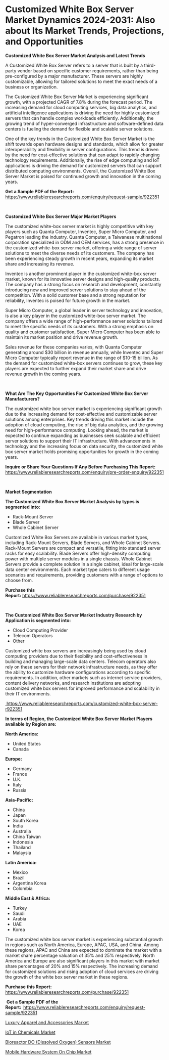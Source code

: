 <p><h1>Customized White Box Server Market Dynamics 2024-2031: Also about Its Market Trends, Projections, and Opportunities</h1></p><p><strong>Customized White Box Server Market Analysis and Latest Trends</strong></p>
<p><p>A Customized White Box Server refers to a server that is built by a third-party vendor based on specific customer requirements, rather than being pre-configured by a major manufacturer. These servers are highly customizable, allowing for tailored solutions to meet the exact needs of a business or organization.</p><p>The Customized White Box Server Market is experiencing significant growth, with a projected CAGR of 7.8% during the forecast period. The increasing demand for cloud computing services, big data analytics, and artificial intelligence applications is driving the need for highly customized servers that can handle complex workloads efficiently. Additionally, the growing trend of hyper-converged infrastructure and software-defined data centers is fueling the demand for flexible and scalable server solutions.</p><p>One of the key trends in the Customized White Box Server Market is the shift towards open hardware designs and standards, which allow for greater interoperability and flexibility in server configurations. This trend is driven by the need for cost-effective solutions that can adapt to rapidly changing technology requirements. Additionally, the rise of edge computing and IoT applications is driving the demand for customized servers that can support distributed computing environments. Overall, the Customized White Box Server Market is poised for continued growth and innovation in the coming years.</p></p>
<p><strong>Get a Sample PDF of the Report:&nbsp;</strong> <a href="https://www.reliableresearchreports.com/enquiry/request-sample/922351">https://www.reliableresearchreports.com/enquiry/request-sample/922351</a></p>
<p>&nbsp;</p>
<p><strong>Customized White Box Server Major Market Players</strong></p>
<p><p>The customized white-box server market is highly competitive with key players such as Quanta Computer, Inventec, Super Micro Computer, and Pegatron leading the industry. Quanta Computer, a Taiwanese multinational corporation specialized in ODM and OEM services, has a strong presence in the customized white-box server market, offering a wide range of server solutions to meet the diverse needs of its customers. The company has been experiencing steady growth in recent years, expanding its market share and increasing its revenue.</p><p>Inventec is another prominent player in the customized white-box server market, known for its innovative server designs and high-quality products. The company has a strong focus on research and development, constantly introducing new and improved server solutions to stay ahead of the competition. With a solid customer base and a strong reputation for reliability, Inventec is poised for future growth in the market.</p><p>Super Micro Computer, a global leader in server technology and innovation, is also a key player in the customized white-box server market. The company offers a wide range of high-performance server solutions tailored to meet the specific needs of its customers. With a strong emphasis on quality and customer satisfaction, Super Micro Computer has been able to maintain its market position and drive revenue growth.</p><p>Sales revenue for these companies varies, with Quanta Computer generating around $30 billion in revenue annually, while Inventec and Super Micro Computer typically report revenue in the range of $10-15 billion. As the demand for customized white-box servers continues to grow, these key players are expected to further expand their market share and drive revenue growth in the coming years.</p></p>
<p>&nbsp;</p>
<p><strong>What Are The Key Opportunities For Customized White Box Server Manufacturers?</strong></p>
<p><p>The customized white box server market is experiencing significant growth due to the increasing demand for cost-effective and customizable server solutions among enterprises. Key trends driving this market include the adoption of cloud computing, the rise of big data analytics, and the growing need for high-performance computing. Looking ahead, the market is expected to continue expanding as businesses seek scalable and efficient server solutions to support their IT infrastructure. With advancements in technology and the increasing focus on data security, the customized white box server market holds promising opportunities for growth in the coming years.</p></p>
<p><strong>Inquire or Share Your Questions If Any Before Purchasing This Report:</strong> <a href="https://www.reliableresearchreports.com/enquiry/pre-order-enquiry/922351">https://www.reliableresearchreports.com/enquiry/pre-order-enquiry/922351</a></p>
<p>&nbsp;</p>
<p><strong>Market Segmentation</strong></p>
<p><strong>The Customized White Box Server Market Analysis by types is segmented into:</strong></p>
<p><ul><li>Rack-Mount Server</li><li>Blade Server</li><li>Whole Cabinet Server</li></ul></p>
<p><p>Customized White Box Servers are available in various market types, including Rack-Mount Servers, Blade Servers, and Whole Cabinet Servers. Rack-Mount Servers are compact and versatile, fitting into standard server racks for easy scalability. Blade Servers offer high-density computing power with multiple server modules in a single chassis. Whole Cabinet Servers provide a complete solution in a single cabinet, ideal for large-scale data center environments. Each market type caters to different usage scenarios and requirements, providing customers with a range of options to choose from.</p></p>
<p><strong>Purchase this Report:&nbsp;</strong><a href="https://www.reliableresearchreports.com/purchase/922351">https://www.reliableresearchreports.com/purchase/922351</a></p>
<p>&nbsp;</p>
<p><strong>The Customized White Box Server Market Industry Research by Application is segmented into:</strong></p>
<p><ul><li>Cloud Computing Provider</li><li>Telecom Operators</li><li>Other</li></ul></p>
<p><p>Customized white box servers are increasingly being used by cloud computing providers due to their flexibility and cost-effectiveness in building and managing large-scale data centers. Telecom operators also rely on these servers for their network infrastructure needs, as they offer the ability to customize hardware configurations according to specific requirements. In addition, other markets such as internet service providers, content delivery networks, and research institutions are adopting customized white box servers for improved performance and scalability in their IT environments.</p></p>
<p><a href="https://www.reliableresearchreports.com/customized-white-box-server-r922351">&nbsp;https://www.reliableresearchreports.com/customized-white-box-server-r922351</a></p>
<p><strong>In terms of Region, the Customized White Box Server Market Players available by Region are:</strong></p>
<p>
    <p> <strong> North America: </strong>
        <ul>
            <li>United States</li>
            <li>Canada</li>
        </ul>
        </p> 
    <p> <strong> Europe: </strong>
        <ul>
            <li>Germany</li>
            <li>France</li>
            <li>U.K.</li>
            <li>Italy</li>
            <li>Russia</li>
        </ul>
        </p> 
    <p> <strong> Asia-Pacific: </strong>
        <ul>
            <li>China</li>
            <li>Japan</li>
            <li>South Korea</li>
            <li>India</li>
            <li>Australia</li>
            <li>China Taiwan</li>
            <li>Indonesia</li>
            <li>Thailand</li>
            <li>Malaysia</li>
        </ul>
        </p> 
    <p> <strong> Latin America: </strong>
        <ul>
            <li>Mexico</li>
            <li>Brazil</li>
            <li>Argentina Korea</li>
            <li>Colombia</li>
        </ul>
        </p> 
    <p> <strong> Middle East & Africa: </strong>
        <ul>
            <li>Turkey</li>
            <li>Saudi</li>
            <li>Arabia</li>
            <li>UAE</li>
            <li>Korea</li>
        </ul>
    </p>
    </p>
<p><p>The customized white box server market is experiencing substantial growth in regions such as North America, Europe, APAC, USA, and China. Among these regions, APAC and China are expected to dominate the market with a market share percentage valuation of 35% and 25% respectively. North America and Europe are also significant players in this market with market share percentages of 20% and 15% respectively. The increasing demand for customized solutions and rising adoption of cloud services are driving the growth of the white box server market in these regions.</p></p>
<p><strong>Purchase this Report: </strong><a href="https://www.reliableresearchreports.com/purchase/922351">https://www.reliableresearchreports.com/purchase/922351</a></p>
<p>&nbsp;<strong>Get a Sample PDF of the Report:&nbsp;&nbsp;</strong><a href="https://www.reliableresearchreports.com/enquiry/request-sample/922351">https://www.reliableresearchreports.com/enquiry/request-sample/922351</a></p>
<p><strong></strong></p>
<p><p><a href="https://www.linkedin.com/pulse/luxury-apparel-accessories-market-size-trends-complete-industry-kdudf?trackingId=pewYWEfk66zdps9G%2FAQbnw%3D%3D">Luxury Apparel and Accessories Market</a></p><p><a href="https://github.com/lataunyatinikmelvin59ilbd0dv/Market-Research-Report-List-2/blob/main/iot-in-chemicals-market.md">IoT in Chemicals Market</a></p><p><a href="https://www.linkedin.com/pulse/bioreactor-do-dissolved-oxygen-sensors-market-trends-analysis-njvke?trackingId=LyCskNdtHWejV6P5MjbY0g%3D%3D">Bioreactor DO (Dissolved Oxygen) Sensors Market</a></p><p><a href="https://github.com/SheilaBruen2023/Market-Research-Report-List-1/blob/main/mobile-hardware-system-on-chip-market.md">Mobile Hardware System On Chip Market</a></p></p>